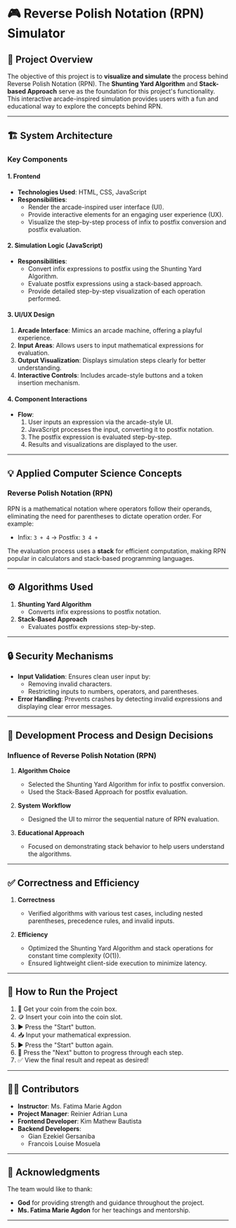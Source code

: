 # 🎮 Reverse Polish Notation (RPN) Simulator  


## 📝 **Project Overview**  
The objective of this project is to **visualize and simulate** the process behind Reverse Polish Notation (RPN). The **Shunting Yard Algorithm** and **Stack-based Approach** serve as the foundation for this project's functionality. This interactive arcade-inspired simulation provides users with a fun and educational way to explore the concepts behind RPN.  

---

## 🏗️ **System Architecture**  

### **Key Components**  

#### **1. Frontend**  
- **Technologies Used**: HTML, CSS, JavaScript  
- **Responsibilities**:  
  - Render the arcade-inspired user interface (UI).  
  - Provide interactive elements for an engaging user experience (UX).  
  - Visualize the step-by-step process of infix to postfix conversion and postfix evaluation.  

#### **2. Simulation Logic (JavaScript)**  
- **Responsibilities**:  
  - Convert infix expressions to postfix using the Shunting Yard Algorithm.  
  - Evaluate postfix expressions using a stack-based approach.  
  - Provide detailed step-by-step visualization of each operation performed.  

#### **3. UI/UX Design**  
1. **Arcade Interface**: Mimics an arcade machine, offering a playful experience.  
2. **Input Areas**: Allows users to input mathematical expressions for evaluation.  
3. **Output Visualization**: Displays simulation steps clearly for better understanding.  
4. **Interactive Controls**: Includes arcade-style buttons and a token insertion mechanism.  

#### **4. Component Interactions**  
- **Flow**:  
  1. User inputs an expression via the arcade-style UI.  
  2. JavaScript processes the input, converting it to postfix notation.  
  3. The postfix expression is evaluated step-by-step.  
  4. Results and visualizations are displayed to the user.  

---

## 💡 **Applied Computer Science Concepts**  
### **Reverse Polish Notation (RPN)**  
RPN is a mathematical notation where operators follow their operands, eliminating the need for parentheses to dictate operation order. For example:  
- Infix: `3 + 4` → Postfix: `3 4 +`  

The evaluation process uses a **stack** for efficient computation, making RPN popular in calculators and stack-based programming languages.  

---

## ⚙️ **Algorithms Used**  
1. **Shunting Yard Algorithm**  
   - Converts infix expressions to postfix notation.  
2. **Stack-Based Approach**  
   - Evaluates postfix expressions step-by-step.  

---

## 🔒 **Security Mechanisms**  
- **Input Validation**: Ensures clean user input by:  
  - Removing invalid characters.  
  - Restricting inputs to numbers, operators, and parentheses.  
- **Error Handling**: Prevents crashes by detecting invalid expressions and displaying clear error messages.  

---

## 🎨 **Development Process and Design Decisions**  
### **Influence of Reverse Polish Notation (RPN)**  
1. **Algorithm Choice**  
   - Selected the Shunting Yard Algorithm for infix to postfix conversion.  
   - Used the Stack-Based Approach for postfix evaluation.  

2. **System Workflow**  
   - Designed the UI to mirror the sequential nature of RPN evaluation.  

3. **Educational Approach**  
   - Focused on demonstrating stack behavior to help users understand the algorithms.  

---

## ✅ **Correctness and Efficiency**  
1. **Correctness**  
   - Verified algorithms with various test cases, including nested parentheses, precedence rules, and invalid inputs.  

2. **Efficiency**  
   - Optimized the Shunting Yard Algorithm and stack operations for constant time complexity (O(1)).  
   - Ensured lightweight client-side execution to minimize latency.  

---

## 🚀 **How to Run the Project**  

1. 🎲 Get your coin from the coin box.  
2. 🪙 Insert your coin into the coin slot.  
3. ▶️ Press the "Start" button.  
4. 📥 Input your mathematical expression.  
5. ▶️ Press the "Start" button again.  
6. 🔄 Press the "Next" button to progress through each step.  
7. ✅ View the final result and repeat as desired!  

---

## 👨‍💻 **Contributors**  
- **Instructor**: Ms. Fatima Marie Agdon  
- **Project Manager**: Reinier Adrian Luna  
- **Frontend Developer**: Kim Mathew Bautista  
- **Backend Developers**:  
  - Gian Ezekiel Gersaniba  
  - Francois Louise Mosuela  

---

## 🙏 **Acknowledgments**  
The team would like to thank:  
- **God** for providing strength and guidance throughout the project.  
- **Ms. Fatima Marie Agdon** for her teachings and mentorship.  

---
